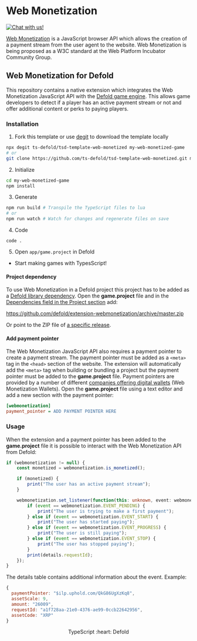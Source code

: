 # Web Monetization
<a href="https://discord.gg/eukcq5m"><img alt="Chat with us!" src="https://img.shields.io/discord/766898804896038942.svg?colorB=7581dc&logo=discord&logoColor=white"></a>

[Web Monetization](https://webmonetization.org/) is a JavaScript browser API which allows the creation of a payment stream from the user agent to the website. Web Monetization is being proposed as a W3C standard at the Web Platform Incubator Community Group.


## Web Monetization for Defold

This repository contains a native extension which integrates the Web Monetization JavaScript API with the [Defold game engine](https://www.defold.com). This allows game developers to detect if a player has an active payment stream or not and offer additional content or perks to paying players.


### Installation
1. Fork this template or use [degit](https://www.npmjs.com/package/degit) to download the template locally
```bash
npx degit ts-defold/tsd-template-web-monetized my-web-monetized-game
# or
git clone https://github.com/ts-defold/tsd-template-web-monetized.git my-web-monetized-game
```

2. Initialize
```bash
cd my-web-monetized-game
npm install
```

3. Generate
```bash
npm run build # Transpile the TypeScript files to lua
# or
npm run watch # Watch for changes and regenerate files on save
```

4. Code
```
code .
```

5. Open `app/game.project` in Defold
- Start making games with TypesScript!

#### Project dependency

To use Web Monetization in a Defold project this project has to be added as a [Defold library dependency](http://www.defold.com/manuals/libraries/). Open the **game.project** file and in the [Dependencies field in the Project section](https://defold.com/manuals/project-settings/#dependencies) add:

https://github.com/defold/extension-webmonetization/archive/master.zip

Or point to the ZIP file of [a specific release](https://github.com/defold/extension-webmonetization/releases).

#### Add payment pointer

The Web Monetization JavaScript API also requires a payment pointer to create a payment stream. The payment pointer must be added as a `<meta>` tag in the `<head>` section of the website. The extension will automatically add the `<meta>` tag when building or bundling a project but the payment pointer must be added to the **game.project** file. Payment pointers are provided by a number of different [companies offering digital wallets](https://webmonetization.org/) (Web Monetization Wallets). Open the **game.project** file using a text editor and add a new section with the payment pointer:

```ini
[webmonetization]
payment_pointer = ADD PAYMENT POINTER HERE
```

### Usage

When the extension and a payment pointer has been added to the **game.project** file it is possible to interact with the Web Monetization API from Defold:

```ts
if (webmonetization != null) {
    const monetized = webmonetization.is_monetized();

    if (monetized) {
        print("The user has an active payment stream");
    }

    webmonetization.set_listener(function(this: unknown, event: webmonetization.Event) {
        if (event == webmonetization.EVENT_PENDING) {
            print("The user is trying to make a first payment");
        } else if (event == webmonetization.EVENT_START) {
            print("The user has started paying");
        } else if (event == webmonetization.EVENT_PROGRESS) {
            print("The user is still paying");
        } else if (event == webmonetization.EVENT_STOP) {
            print("The user has stopped paying");
        }
        print(details.requestId);
    });
}
```

The details table contains additional information about the event. Example:

```js
{
  paymentPointer: "$ilp.uphold.com/QkG86UgXzKq8",
  assetScale: 9,
  amount: "26009",
  requestId: "a1f728aa-21e0-4376-ae99-0ccb22642956",
  assetCode: "XRP"
}
```

<p align="center" class="h4">
  TypeScript :heart: Defold
</p>
